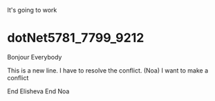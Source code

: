 It's going to work
# dotNet5781_7799_9212
Bonjour Everybody

This is a new line. I have to resolve the conflict. (Noa)
I want to make a conflict

End Elisheva
End Noa